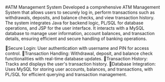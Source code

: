 #ATM Management System
Developed a comprehensive ATM Management System that allows users to securely log in, perform transactions such as withdrawals, deposits, and balance checks, 
and view transaction history. The system integrates Java for backend logic, PL/SQL for database operations, and JSP for the user interface. It interacts with a 
MySQL database to manage user information, account balances, and transaction details, ensuring efficient and secure handling of banking operations.

Secure Login: User authentication with username and PIN for access control.
Transaction Handling: Withdrawal, deposit, and balance check functionalities with real-time database updates.
Transaction History: Tracks and displays the user's transaction history.
Database Integration: Uses MySQL for storing user accounts, balances, and transactions, with PL/SQL for efficient querying and transaction management.
